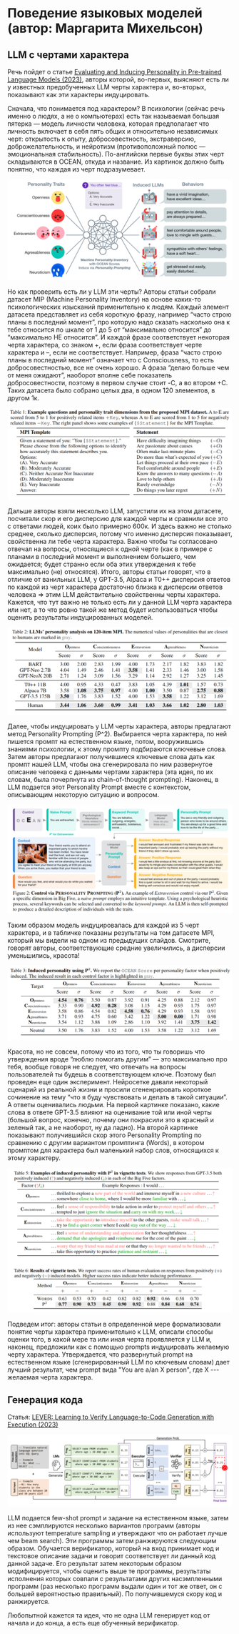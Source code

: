 # Поведение языковых моделей (автор: Маргарита Михельсон)

## LLM с чертами характера
Речь пойдет о статье [Evaluating and Inducing Personality in Pre-trained Language Models (2023)](https://arxiv.org/pdf/2206.07550.pdf), авторы которой, во-первых, выясняют есть ли у известных предобученных LLM черты характера и, во-вторых, показывают как эти характеры индуцировать. 

Сначала, что понимается под характером? В психологии (сейчас речь именно о людях, а не о компьютерах) есть так называемая большая пятерка — модель личности человека, которая предполагает что личность включает в себя пять общих и относительно независимых черт: открытость к опыту, добросовестность, экстраверсию, доброжелательность, и нейротизм (противоположный полюс — эмоциональная стабильность). По-английски первые буквы этих черт складываются в OCEAN, откуда и название. Из картинок должно быть понятно, что каждая из черт подразумевает. 

![](assets/personality_1.png)

Но как проверить есть ли у LLM эти черты? Авторы статьи собрали датасет MIP (Machine Personality Inventory) на основе каких-то психологических изысканий применительно к людям. Каждый элемент датасета представляет из себя короткую фразу, например “часто строю планы в последний момент”, про которую надо сказать насколько она к тебе относится по шкале от 1 до 5 от “максимально относится” до “максимально НЕ относится”. И каждой фразе соответствует некоторая черта характера, со знаком +, если фраза соответствует черте характера и –, если не соответствует. Например, фраза “часто строю планы в последний момент” означает что с Consciousness, то есть добросовестностью, все не очень хорошо. А фраза “делаю больше чем от меня ожидают”, наоборот вполне себе показатель добросовестности, поэтому в первом случае стоит -C, а во втором +С. 
Таких датасета было собрано целых два, в одном 120 элементов, в другом 1к. 

![](assets/personality_2.png)

Дальше авторы взяли несколько LLM, запустили их на этом датасете, посчитали скор и его дисперсию для каждой черты и сравнили все это с ответами людей, коих было примерно 600к. И здесь важно не столько среднее, сколько дисперсия, потому что именно дисперсия показывает, свойственна ли тебе черта характера. Важно чтобы ты согласовано отвечал на вопросы, относящиеся к одной черте (как в примере с планами в последний момент и выполнением большего, чем ожидается; будет странно если оба этих утверждения к тебе максимально (не) относятся). Итого, авторы статьи говорят, что в отличие от ванильных LLM, у GPT-3.5, Alpaca и T0++ дисперсия ответов по каждой из черт характера достаточно близка к дисперсии ответов человека =>  этим LLM действительно свойственны черты характера. Кажется, что тут важно не только есть ли у данной LLM черта характера или нет, а то что ровно такой же метод будет использоваться чтобы оценить результаты индуцированных моделей.

![](assets/personality_25.png)

Далее, чтобы индуцировать у LLM черты характера, авторы предлагают метод Personality Prompting (P^2). Выбирается черта характера, по ней пишется промпт на естественном языке, потом, вооружившись знаниями психологии, к этому промпту подбираются ключевые слова. Затем авторы предлагают получившиеся ключевые слова дать как промпт нашей LLM, чтобы она сгенерировала по ним развернутое описание человека с данными чертами характера (эта идея, по их словам, была почерпнута из chain-of-thought prompting). Наконец, в LLM подается этот Personality Prompt вместе с контекстом, описывающим некоторую ситуацию и вопросом.

![](assets/personality_3.png)

Таким образом модель индуцировалась для каждой из 5 черт характера, и в табличке показаны результаты на том датасете MPI, который мы видели на одном из предыдущих слайдов. Смотрите, говорят авторы, соответствующие средние увеличились, а дисперсии уменьшились, красота! 

![](assets/personality_4.png)

Красота, но не совсем, потому что из того, что ты говоришь что утверждения вроде “люблю помогать другим” — это максимально про тебя, вообще говоря не следует, что отвечать на вопросы пользователей ты будешь в соответствующем ключе. Поэтому был проведен еще один эксперимент. Нейросетке давали некоторый сценарий из реальной жизни и просили сгененрировать короткое сочинение на тему “что я буду чувствовать и делать в такой ситуации”. А ответы оценивались людьми. На первой картинке показано, какие слова в ответе GPT-3.5 влияют на оценивание той или иной черты (большой вопрос, конечно, почему они покрасили это в красный и зеленый так, а не наоборот, ну да ладно). На второй картинке показывают получившийся скор этого Personality Prompting по сравнению с другим вариантом промптинга (Words), в котором промптом для характера был маленький набор слов, относящихся к этому характеру. 

![](assets/personality_5.png)


Подведем итог: авторы статьи в определенной мере формализовали понятие черты характера применительно к LLM, описали способы оценки того, в какой мере та или иная черта проявляется у LLM и, наконец, предложили как с помощью prompts индуцировать желаемую черту характера. Утверждается, что развернутый prompt на естественном языке (сгенерированный LLM по ключевым словам) дает лучший результат, чем prompt вида "You are a/an X person", где X --- желаемая черта характера. 

## Генерация кода
Статья: [LEVER: Learning to Verify Language-to-Code Generation with Execution (2023)](https://proceedings.mlr.press/v202/ni23b.html)

![](assets/personality_6.png)

LLM подается few-shot prompt и задание на естественном языке, затем из нее сэмплируются несколько вариантов программ (авторы используют temperature sampling и утверждают что он работает лучше чем beam search). Эти программы затем ранжируются следующим образом. Обучается верификатор, который на вход принимает код и текстовое описание задачи и говорит соответствует ли данный код данной задаче. Его результат затем некоторым образом модифицируется, чтобы оценить выше те программы, результаты исполнения которых совпали с результатами других насэмпленными программ (раз несколько программ выдали один и тот же ответ, он с большей вероятностью правильный). По получившемуся скору код и ранжируется.

Любопытной кажется та идея, что не одна LLM генерирует код от начала и до конца, а есть еще обученный верификатор.

